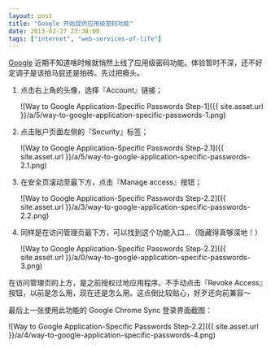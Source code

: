 ```yaml
---
layout: post
title: "Google 开始提供应用级密码功能"
date: 2013-03-27 23:38:00
tags: ["internet", "web-services-of-life"]
---
```


[Google][] 近期不知道啥时候就悄然上线了应用级密码功能。体验暂时不深，还不好定调子是该拍马屁还是拍砖。先过把瘾头。

[Google]: https://www.google.com

<!--{{ site.title }}-->

1. 点击右上角的头像，选择『Account』链接；

	![Way to Google Application-Specific Passwords Step-1]({{ site.asset.url }}/a/5/way-to-google-application-specific-passwords-1.png)

2. 点击账户页面左侧的『Security』标签；

	![Way to Google Application-Specific Passwords Step-2.1]({{ site.asset.url }}/a/5/way-to-google-application-specific-passwords-2.1.png)

3. 在安全页滚动至最下方，点击『Manage access』按钮；

	![Way to Google Application-Specific Passwords Step-2.2]({{ site.asset.url }}/a/3/way-to-google-application-specific-passwords-2.2.png)

4. 同样是在访问管理页最下方，可以找到这个功能入口…（隐藏得真够深地！）

	![Way to Google Application-Specific Passwords Step-2.2]({{ site.asset.url }}/a/0/way-to-google-application-specific-passwords-3.png)

在访问管理页的上方，是之前授权过地应用程序。不手动点击『Revoke Access』按钮，以前是怎么用，现在还是怎么用。这点倒比较贴心，好歹还向前兼容〜

最后上一张使用此功能的 Google Chrome Sync 登录界面截图：

![Way to Google Application-Specific Passwords Step-2.2]({{ site.asset.url }}/a/4/way-to-google-application-specific-passwords-4.png)
